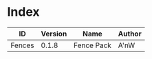 # Index

| ID | Version | Name | Author
|----|---------|------|-------
| Fences | 0.1.8 | Fence Pack | A'nW |
